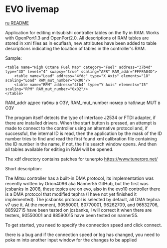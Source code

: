 # EVO livemap

[ru README](README.MD)

Application for editing mitsubishi controller tables on the 
fly in RAM. Works with OpenPort1.3 and OpenPort2.0. 
All descriptions of RAM tables are stored in xml files 
as in ecuflash, new attributes have been added to table 
descriptions indicating the location of tables in the 
controller's RAM.


Sample:

    <table name="High Octane Fuel Map" category="Fuel" address="37b4d" type="3D" level="4" swapxy="true" scaling="AFR" RAM_addr="FFFFA04D"> 
        <table name="Load" address="4fdc" type="X Axis" elements="18" scaling="Load" RAM_mut_number="0x00"/>
        <table name="RPM" address="4fb4" type="Y Axis" elements="15" scaling="RPM" RAM_mut_number="0x02"/>
    </table>
RAM_addr адрес таблы в ОЗУ,
RAM_mut_number номер в таблице MUT в ОЗУ

The program itself detects the type of interface J2534 or
 FTDI adapter, if there are installed drivers. When the
 start button is pressed, an attempt is made to connect 
 to the controller using an alternative protocol and, if 
 successful, the internal ID is read, then the application
 by the mask of the ID number tries to find and read the first
 found xml calibration file containing the ID number in the 
 name, if not, the file search window opens.
 And then all tables available for editing in RAM will be opened.

The xdf directory contains patches for tunerpto https://www.tunerpro.net/

Short description:

The Mitsu controller has a built-in DMA protocol, its 
implementation was recently written by Orion4096 aka Nanner55
 GitHub, but the first was jcsbanks in 2008, these topics are
 on evo, also in the evo10 controller there is a DMA protocol
 that modified tephra (I have not yet finished it implemented).
 The jcsbanks protocol is selected by default, all DMA tephra v7
 use it. At the moment, 90550001, 80770001, 96262709, 
 and 96532706, 88592715 have been tested on jcsbanks, 
 I will correct it when there are testers, 90550001 and 88590015
 have been tested on nanner55.

To get started, you need to specify the connection speed and click connect.

there is a bug and if the connection speed or log has changed, you need to poke
m into another input window for the changes to be applied
